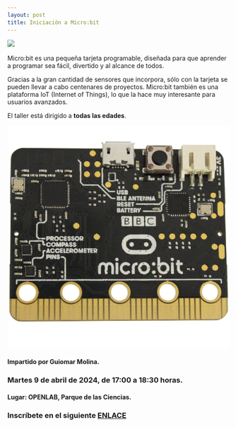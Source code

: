 ```yaml
---
layout: post
title: Iniciación a Micro:bit
---
```




![](http://clubroboticagranada.github.io/images/microbit-front.png)

Micro:bit es una pequeña tarjeta programable, diseñada para que aprender a programar sea fácil, divertido y al alcance de todos.

Gracias a la gran cantidad de sensores que incorpora, sólo con la tarjeta se pueden llevar a cabo centenares de proyectos. Micro:bit también es una plataforma IoT (Internet of Things), lo que la hace muy interesante para usuarios avanzados.




El taller está dirigido a **todas las edades**.



<img src="/images/microbit.jpg" width="600" />

#### Impartido por Guiomar Molina.

### Martes 9 de abril de 2024, de 17:00 a 18:30 horas.




#### Lugar: OPENLAB, Parque de las Ciencias.






### Inscríbete en el siguiente [ENLACE](https://forms.gle/CHU9YAcL8cZhm2Z69)
